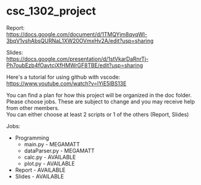 # csc_1302_project

Report:\
https://docs.google.com/document/d/1TMQYjm8qyqWl-3bqV1vshAbsQURNaL1XW20OVmxHv2A/edit?usp=sharing

Slides:\
https://docs.google.com/presentation/d/1stVkarDaRnrTj-Ph7oubEzb4fOavtcjXfHMWrGF8TBE/edit?usp=sharing

Here's a tutorial for using github with vscode:\
https://www.youtube.com/watch?v=lYiE5lBS13E

You can find a plan for how this project will be organized in the doc folder.\
Please choose jobs. These are subject to change and you may receive help from other members.\
You can either choose at least 2 scripts or 1 of the others (Report, Slides)

Jobs: 

- Programming
    - main.py           - MEGAMATT
    - dataParser.py     - MEGAMATT
    - calc.py           - AVAILABLE
    - plot.py           - AVAILABLE
- Report                - AVAILABLE
- Slides                - AVAILABLE
